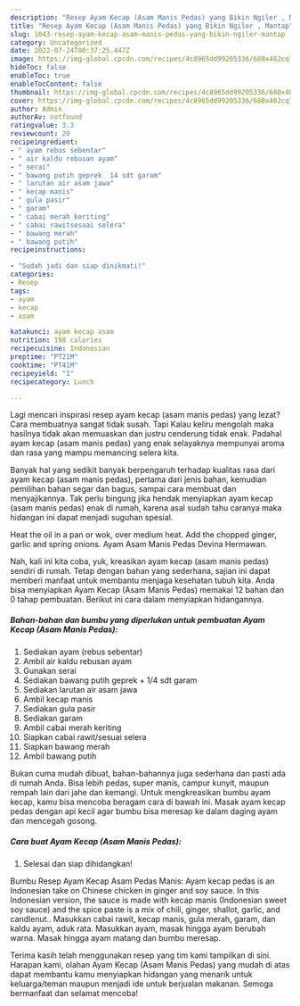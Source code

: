 ```yaml
---
description: "Resep Ayam Kecap (Asam Manis Pedas) yang Bikin Ngiler , Mantap"
title: "Resep Ayam Kecap (Asam Manis Pedas) yang Bikin Ngiler , Mantap"
slug: 1043-resep-ayam-kecap-asam-manis-pedas-yang-bikin-ngiler-mantap
category: Uncategorized
date: 2022-07-24T00:37:25.447Z
image: https://img-global.cpcdn.com/recipes/4c8965dd99205336/680x482cq70/ayam-kecap-asam-manis-pedas-foto-resep-utama.jpg
hideToc: false
enableToc: true
enableTocContent: false
thumbnail: https://img-global.cpcdn.com/recipes/4c8965dd99205336/680x482cq70/ayam-kecap-asam-manis-pedas-foto-resep-utama.jpg
cover: https://img-global.cpcdn.com/recipes/4c8965dd99205336/680x482cq70/ayam-kecap-asam-manis-pedas-foto-resep-utama.jpg
author: Admin
authorAv: notfound
ratingvalue: 3.3
reviewcount: 20
recipeingredient:
- " ayam rebus sebentar"
- " air kaldu rebusan ayam"
- " serai"
- " bawang putih geprek  14 sdt garam"
- " larutan air asam jawa"
- " kecap manis"
- " gula pasir"
- " garam"
- " cabai merah keriting"
- " cabai rawitsesuai selera"
- " bawang merah"
- " bawang putih"
recipeinstructions:

- "Sudah jadi dan siap dinikmati!"
categories:
- Resep
tags:
- ayam
- kecap
- asam

katakunci: ayam kecap asam 
nutrition: 198 calories
recipecuisine: Indonesian
preptime: "PT21M"
cooktime: "PT41M"
recipeyield: "1"
recipecategory: Lunch

---
```



Lagi mencari inspirasi resep ayam kecap (asam manis pedas) yang lezat? Cara membuatnya sangat tidak susah. Tapi Kalau keliru mengolah maka hasilnya tidak akan memuaskan dan justru cenderung tidak enak. Padahal ayam kecap (asam manis pedas) yang enak selayaknya mempunyai aroma dan rasa yang mampu memancing selera kita.


Banyak hal yang sedikit banyak berpengaruh terhadap kualitas rasa dari ayam kecap (asam manis pedas), pertama dari jenis bahan, kemudian pemilihan bahan segar dan bagus, sampai cara membuat dan menyajikannya. Tak perlu bingung jika hendak menyiapkan ayam kecap (asam manis pedas) enak di rumah, karena asal sudah tahu caranya maka hidangan ini dapat menjadi suguhan spesial.

Heat the oil in a pan or wok, over medium heat. Add the chopped ginger, garlic and spring onions. Ayam Asam Manis Pedas Devina Hermawan.


Nah, kali ini kita coba, yuk, kreasikan ayam kecap (asam manis pedas) sendiri di rumah. Tetap dengan bahan yang sederhana, sajian ini dapat memberi manfaat untuk membantu menjaga kesehatan tubuh kita. Anda bisa menyiapkan Ayam Kecap (Asam Manis Pedas) memakai 12 bahan dan 0 tahap pembuatan. Berikut ini cara dalam menyiapkan hidangannya.

<!--inarticleads1-->

##### Bahan-bahan dan bumbu yang diperlukan untuk pembuatan Ayam Kecap (Asam Manis Pedas):

1. Sediakan  ayam (rebus sebentar)
1. Ambil  air kaldu rebusan ayam
1. Gunakan  serai
1. Sediakan  bawang putih geprek + 1/4 sdt garam
1. Sediakan  larutan air asam jawa
1. Ambil  kecap manis
1. Sediakan  gula pasir
1. Sediakan  garam
1. Ambil  cabai merah keriting
1. Siapkan  cabai rawit/sesuai selera
1. Siapkan  bawang merah
1. Ambil  bawang putih


Bukan cuma mudah dibuat, bahan-bahannya juga sederhana dan pasti ada di rumah Anda. Bisa lebih pedas, super manis, campur kunyit, maupun rempah lain dari jahe dan kemangi. Untuk mengkreasikan bumbu ayam kecap, kamu bisa mencoba beragam cara di bawah ini. Masak ayam kecap pedas dengan api kecil agar bumbu bisa meresap ke dalam daging ayam dan mencegah gosong. 

<!--inarticleads2-->

##### Cara buat Ayam Kecap (Asam Manis Pedas):


1. Selesai dan siap dihidangkan!

Bumbu Resep Ayam Kecap Asam Pedas Manis: Ayam kecap pedas is an Indonesian take on Chinese chicken in ginger and soy sauce. In this Indonesian version, the sauce is made with kecap manis (Indonesian sweet soy sauce) and the spice paste is a mix of chili, ginger, shallot, garlic, and candlenut.. Masukkan cabai rawit, kecap manis, gula merah, garam, dan kaldu ayam, aduk rata. Masukkan ayam, masak hingga ayam berubah warna. Masak hingga ayam matang dan bumbu meresap. 

Terima kasih telah menggunakan resep yang tim kami tampilkan di sini. Harapan kami, olahan Ayam Kecap (Asam Manis Pedas) yang mudah di atas dapat membantu kamu menyiapkan hidangan yang menarik untuk keluarga/teman maupun menjadi ide untuk berjualan makanan. Semoga bermanfaat dan selamat mencoba!

